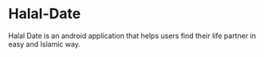 # Halal-Date
Halal Date is an android application that helps users find their life partner in easy and Islamic way.

